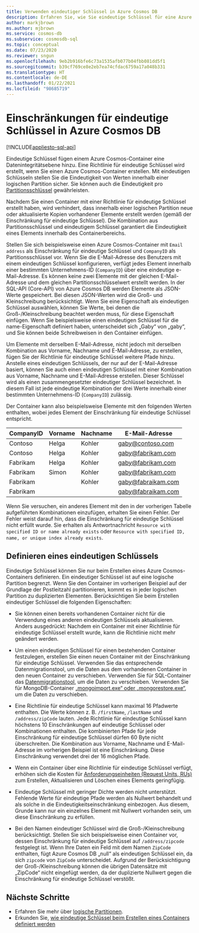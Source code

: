 ```yaml
---
title: Verwenden eindeutiger Schlüssel in Azure Cosmos DB
description: Erfahren Sie, wie Sie eindeutige Schlüssel für eine Azure Cosmos-Datenbank definieren und verwenden. Außerdem wird in diesem Artikel beschrieben, wie eindeutige Schlüssel eine Ebene der Datenintegrität hinzufügen.
author: markjbrown
ms.author: mjbrown
ms.service: cosmos-db
ms.subservice: cosmosdb-sql
ms.topic: conceptual
ms.date: 07/23/2020
ms.reviewer: sngun
ms.openlocfilehash: 9eb2b916bfe6c73a1535afb077b04fbb081dd5f1
ms.sourcegitcommit: b39cf769ce8e2eb7ea74cfdac6759a17a048b331
ms.translationtype: HT
ms.contentlocale: de-DE
ms.lasthandoff: 01/22/2021
ms.locfileid: "98685719"
---
```

# <a name="unique-key-constraints-in-azure-cosmos-db"></a>Einschränkungen für eindeutige Schlüssel in Azure Cosmos DB
[!INCLUDE[appliesto-sql-api](includes/appliesto-sql-api.md)]

Eindeutige Schlüssel fügen einem Azure Cosmos-Container eine Datenintegritätsebene hinzu. Eine Richtlinie für eindeutige Schlüssel wird erstellt, wenn Sie einen Azure Cosmos-Container erstellen. Mit eindeutigen Schlüsseln stellen Sie die Eindeutigkeit von Werten innerhalb einer logischen Partition sicher. Sie können auch die Eindeutigkeit pro [Partitionsschlüssel](partitioning-overview.md) gewährleisten.

Nachdem Sie einen Container mit einer Richtlinie für eindeutige Schlüssel erstellt haben, wird verhindert, dass innerhalb einer logischen Partition neue oder aktualisierte Kopien vorhandener Elemente erstellt werden (gemäß der Einschränkung für eindeutige Schlüssel). Die Kombination aus Partitionsschlüssel und eindeutigem Schlüssel garantiert die Eindeutigkeit eines Elements innerhalb des Containerbereichs.

Stellen Sie sich beispielsweise einen Azure Cosmos-Container mit `Email address` als Einschränkung für eindeutige Schlüssel und `CompanyID` als Partitionsschlüssel vor. Wenn Sie die E-Mail-Adresse des Benutzers mit einem eindeutigen Schlüssel konfigurieren, verfügt jedes Element innerhalb einer bestimmten Unternehmens-ID (`CompanyID`) über eine eindeutige e-Mail-Adresse. Es können keine zwei Elemente mit der gleichen E-Mail-Adresse und dem gleichen Partitionsschlüsselwert erstellt werden. In der SQL-API (Core-API) von Azure Cosmos DB werden Elemente als JSON-Werte gespeichert. Bei diesen JSON-Werten wird die Groß- und Kleinschreibung berücksichtigt. Wenn Sie eine Eigenschaft als eindeutigen Schlüssel auswählen, können Sie Werte, bei denen die Groß-/Kleinschreibung beachtet werden muss, für diese Eigenschaft einfügen. Wenn Sie beispielsweise einen eindeutigen Schlüssel für die name-Eigenschaft definiert haben, unterscheidet sich „Gaby“ von „gaby“, und Sie können beide Schreibweisen in den Container einfügen.

Um Elemente mit derselben E-Mail-Adresse, nicht jedoch mit derselben Kombination aus Vorname, Nachname und E-Mail-Adresse, zu erstellen, fügen Sie der Richtlinie für eindeutige Schlüssel weitere Pfade hinzu. Anstelle eines eindeutigen Schlüssels, der nur auf der E-Mail-Adresse basiert, können Sie auch einen eindeutigen Schlüssel mit einer Kombination aus Vorname, Nachname und E-Mail-Adresse erstellen. Dieser Schlüssel wird als einen zusammengesetzter eindeutiger Schlüssel bezeichnet. In diesem Fall ist jede eindeutige Kombination der drei Werte innerhalb einer bestimmten Unternehmens-ID (`CompanyID`) zulässig. 

Der Container kann also beispielsweise Elemente mit den folgenden Werten enthalten, wobei jedes Element der Einschränkung für eindeutige Schlüssel entspricht.

|CompanyID|Vorname|Nachname|E-Mail-Adresse|
|---|---|---|---|
|Contoso|Helga|Kohler|gaby@contoso.com |
|Contoso|Helga|Kohler|gaby@fabrikam.com|
|Fabrikam|Helga|Kohler|gaby@fabrikam.com|
|Fabrikam|Simon|Kohler|gaby@fabrikam.com|
|Fabrikam|   |Kohler|gaby@fabraikam.com|
|Fabrikam|   |   |gaby@fabraikam.com|

Wenn Sie versuchen, ein anderes Element mit den in der vorherigen Tabelle aufgeführten Kombinationen einzufügen, erhalten Sie einen Fehler. Der Fehler weist darauf hin, dass die Einschränkung für eindeutige Schlüssel nicht erfüllt wurde. Sie erhalten als Antwortnachricht `Resource with specified ID or name already exists` oder `Resource with specified ID, name, or unique index already exists`. 

## <a name="define-a-unique-key"></a>Definieren eines eindeutigen Schlüssels

Eindeutige Schlüssel können Sie nur beim Erstellen eines Azure Cosmos-Containers definieren. Ein eindeutiger Schlüssel ist auf eine logische Partition begrenzt. Wenn Sie den Container im vorherigen Beispiel auf der Grundlage der Postleitzahl partitionieren, kommt es in jeder logischen Partition zu duplizierten Elementen. Berücksichtigen Sie beim Erstellen eindeutiger Schlüssel die folgenden Eigenschaften:

* Sie können einen bereits vorhandenen Container nicht für die Verwendung eines anderen eindeutigen Schlüssels aktualisieren. Anders ausgedrückt: Nachdem ein Container mit einer Richtlinie für eindeutige Schlüssel erstellt wurde, kann die Richtlinie nicht mehr geändert werden.

* Um einen eindeutigen Schlüssel für einen bestehenden Container festzulegen, erstellen Sie einen neuen Container mit der Einschränkung für eindeutige Schlüssel. Verwenden Sie das entsprechende Datenmigrationstool, um die Daten aus dem vorhandenen Container in den neuen Container zu verschieben. Verwenden Sie für SQL-Container das [Datenmigrationstool](import-data.md), um die Daten zu verschieben. Verwenden Sie für MongoDB-Container [„mongoimport.exe“ oder „mongorestore.exe“](../dms/tutorial-mongodb-cosmos-db.md?toc=%2fazure%2fcosmos-db%2ftoc.json%253ftoc%253d%2fazure%2fcosmos-db%2ftoc.json), um die Daten zu verschieben.

* Eine Richtlinie für eindeutige Schlüssel kann maximal 16 Pfadwerte enthalten. Die Werte können z. B. `/firstName`, `/lastName` und `/address/zipCode` lauten. Jede Richtlinie für eindeutige Schlüssel kann höchstens 10 Einschränkungen auf eindeutige Schlüssel oder Kombinationen enthalten. Die kombinierten Pfade für jede Einschränkung für eindeutige Schlüssel dürfen 60 Byte nicht überschreiten. Die Kombination aus Vorname, Nachname und E-Mail-Adresse im vorherigen Beispiel ist eine Einschränkung. Diese Einschränkung verwendet drei der 16 möglichen Pfade.

* Wenn ein Container über eine Richtlinie für eindeutige Schlüssel verfügt, erhöhen sich die Kosten für [Anforderungseinheiten (Request Units, RUs)](request-units.md) zum Erstellen, Aktualisieren und Löschen eines Elements geringfügig.

* Eindeutige Schlüssel mit geringer Dichte werden nicht unterstützt. Fehlende Werte für eindeutige Pfade werden als Nullwert behandelt und als solche in die Eindeutigkeitseinschränkung einbezogen. Aus diesem, Grunde kann nur ein einzelnes Element mit Nullwert vorhanden sein, um diese Einschränkung zu erfüllen.

* Bei den Namen eindeutiger Schlüssel wird die Groß-/Kleinschreibung berücksichtigt. Stellen Sie sich beispielsweise einen Container vor, dessen Einschränkung für eindeutige Schlüssel auf `/address/zipcode` festgelegt ist. Wenn Ihre Daten ein Feld mit dem Namen `ZipCode` enthalten, fügt Azure Cosmos DB „null“ als eindeutigen Schlüssel ein, da sich `zipcode` von `ZipCode` unterscheidet. Aufgrund der Berücksichtigung der Groß-/Kleinschreibung können die übrigen Datensätze mit „ZipCode“ nicht eingefügt werden, da der duplizierte Nullwert gegen die Einschränkung für eindeutige Schlüssel verstößt.

## <a name="next-steps"></a>Nächste Schritte

* Erfahren Sie mehr über [logische Partitionen](partitioning-overview.md).
* Erkunden Sie, [wie eindeutige Schlüssel beim Erstellen eines Containers definiert werden](how-to-define-unique-keys.md)
